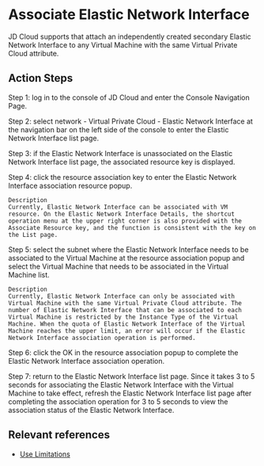 # Associate Elastic Network Interface

JD Cloud supports that attach an independently created secondary Elastic Network Interface to any Virtual Machine with the same Virtual Private Cloud attribute.

## Action Steps

Step 1: log in to the console of JD Cloud and enter the Console Navigation Page.

Step 2: select network - Virtual Private Cloud - Elastic Network Interface at the navigation bar on the left side of the console to enter the Elastic Network Interface list page.

Step 3: if the Elastic Network Interface is unassociated on the Elastic Network Interface list page, the associated resource key is displayed.

Step 4: click the resource association key to enter the Elastic Network Interface association resource popup.

	Description
	Currently, Elastic Network Interface can be associated with VM resource. On the Elastic Network Interface Details, the shortcut operation menu at the upper right corner is also provided with the Associate Resource key, and the function is consistent with the key on the List page.

Step 5: select the subnet where the Elastic Network Interface needs to be associated to the Virtual Machine at the resource association popup and select the Virtual Machine that needs to be associated in the Virtual Machine list.

	Description
	Currently, Elastic Network Interface can only be associated with Virtual Machine with the same Virtual Private Cloud attribute. The number of Elastic Network Interface that can be associated to each Virtual Machine is restricted by the Instance Type of the Virtual Machine. When the quota of Elastic Network Interface of the Virtual Machine reaches the upper limit, an error will occur if the Elastic Network Interface association operation is performed.

Step 6: click the OK in the resource association popup to complete the Elastic Network Interface association operation.

Step 7: return to the Elastic Network Interface list page. Since it takes 3 to 5 seconds for associating the Elastic Network Interface with the Virtual Machine to take effect, refresh the Elastic Network Interface list page after completing the association operation for 3 to 5 seconds to view the association status of the Elastic Network Interface.

## Relevant references

- [Use Limitations](../../Introduction/Restrictions.md)

